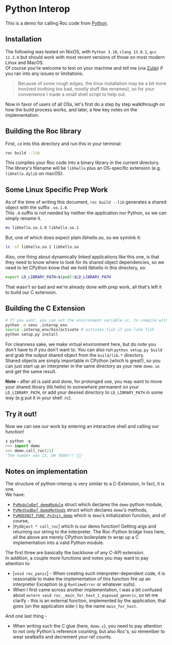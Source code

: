 # Python Interop

This is a demo for calling Roc code from [Python](https://www.python.org/).

## Installation

The following was tested on NixOS, with `Python 3.10`, `clang 13.0.1`, `gcc 11.3.0` but should work with most recent versions of those on most modern Linux and MacOS.\
Of course you're welcome to test on your machine and tell me (via [Zulip](https://roc.zulipchat.com/#narrow/pm-with/583319-dank)) if you ran into any issues or limitations.

> Because of some rough edges, the linux installation may be a bit more involved (nothing too bad, mostly stuff like renames), so for your convenience I made a small shell script to help out.

Now in favor of users of all OSs, let's first do a step by step walkthrough on how the build process works, and later, a few key notes on the implementation.

## Building the Roc library

First, `cd` into this directory and run this in your terminal:

```sh
roc build --lib
```

This compiles your Roc code into a binary library in the current directory. The library's filename will be `libhello` plus an OS-specific extension (e.g. `libhello.dylib` on macOS).

## Some Linux Specific Prep Work
As of the time of writing this document, `roc build --lib` generates a shared object with the suffix `.so.1.0`.\
This `.0` suffix is not needed by neither the application nor Python, so we can simply rename it.

``` sh
mv libhello.so.1.0 libhello.so.1
```
But, one of which does expect plain libhello.so, so we symlink it:

```sh
ln -sf libhello.so.1 libhello.so
```

Also, one thing about dynamically linked applications like this one, is that they need to know where to look for its shared object dependencies, so we need to let CPython know that we hold libhello in this directory, so:

``` sh
export LD_LIBRARY_PATH=$(pwd):$LD_LIBRARY_PATH
```

That wasn't so bad and we're already done with prep work, all that's left it to build our C extension.
## Building the C Extension 
``` sh
# If you want, you can set the environment variable cc, to compile with clang instead of gcc
python -m venv .interop_env
source .interop_env/bin/activate # activate.fish if you like fish
python setup.py install
```
For cleanness sake, we make virtual environment here, but do note you don't have to if you don't want to.
You can also run `python setup.py build` and grab the output shared object from the `build/lib.*` directory.\
Shared objects are simply importable in CPython (which is great!), so you can just start up an interpreter in the same directory as your new `demo.so` and get the same result.

**Note -** after all is said and done, for prolonged use, you may want to move your shared library (lib hello) to somewhere permanent on your `LD_LIBRARY_PATH`, or add your desired directory to `LD_LIBRARY_PATH` in some way (e.g put it in your shell .rc).

## Try it out!

Now we can see our work by entering an interactive shell and calling our function!

```py
❯ python -q
>>> import demo
>>> demo.call_roc(21)
'The number was 21, OH YEAH!!! 🤘🤘'
```

## Notes on implementation
The structure of python-interop is very similar to a C-Extension, in fact, it is one.\
We have:
- [`PyModuleDef demoModule`](https://docs.python.org/3/c-api/module.html#c.PyModuleDef) struct which declares the `demo` python module,
- [`PyMethodDef DemoMethods`](https://docs.python.org/3/c-api/structures.html#c.PyMethodDef) struct which declares `demo`'s methods,
- [`PyMODINIT_FUNC PyInit_demo`](https://docs.python.org/3/extending/extending.html) which is `demo`’s initialization function, and of course,
- [`PyObject * call_roc`] which is our demo function! Getting args and returning our string to the interpreter. The Roc-Python bridge lives here, all the above are merely CPython boilerplate to wrap up a C implementation into a valid Python module.

The first three are basically the backbone of any C-API extension.\
In addition, a couple more functions and notes you may want to pay attention to:
- [`void roc_panic`] - When creating such interpreter-dependent code, it is reasonable to make the implementation of this function fire up an interpreter Exception (e.g `RuntimeError` or whatever suits).
- When I first came across another implementation, I was a bit confused about `extern void roc__main_for_host_1_exposed_generic`, so let me clarify - this is an external function, implemented by the application, that goes (on the application side-) by the name `main_for_host`.

And one last thing -
- When writing such the C glue (here, `demo.c`), you need to pay attention to not only Python's reference counting, but also Roc's, so remember to wear seatbelts and decrement your ref counts.
